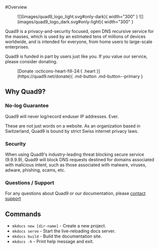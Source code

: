 #Overview
<figure markdown>
  ![](images/quad9_logo_light.svg#only-dark){ width="300" }
  ![](images/quad9_logo_dark.svg#only-light){ width="300" }
</figure>
Quad9 is a privacy-and-security focused, open DNS recursive service for the masses, which is used by an estimated tens of millions of devices worldwide, and is intended for everyone, from home users to large-scale enterprises.

Quad9 is funded in part by users just like you. If you value our service, please consider donating.
<figure markdown>
  [Donate :octicons-heart-fill-24:{ .heart }](https://quad9.net/donate){ .md-button .md-button--primary }
</figure>

## Why Quad9?

### No-log Guarantee

Quad9 will never log/record enduser IP addresses. Ever.

These are not just words on a website. As an organization based in Switzerland, Quad9 is bound by strict Swiss internet privacy laws.

### Security

When using Quad9's industry-leading threat blocking secure service (9.9.9.9), Quad9 will block DNS requests destined for domains associated with malicious intent, such as those associated with malware, viruses, adware, phishing, scams, etc.

### Questions / Support

For any questions about Quad9 or our documentation, please [contact support](https://quad9.net/support/contact)

## Commands

* `mkdocs new [dir-name]` - Create a new project.
* `mkdocs serve` - Start the live-reloading docs server.
* `mkdocs build` - Build the documentation site.
* `mkdocs -h` - Print help message and exit.
